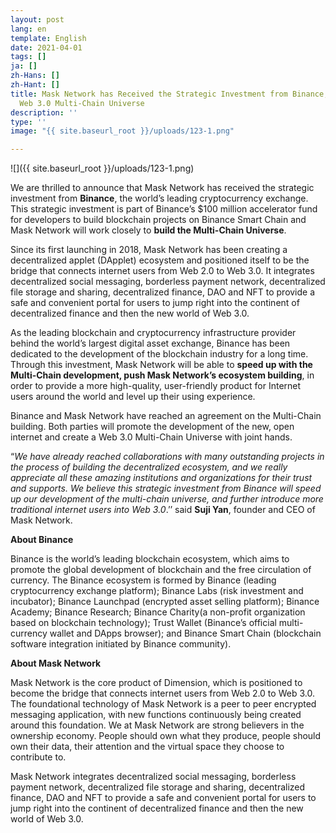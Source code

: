```yaml
---
layout: post
lang: en
template: English
date: 2021-04-01
tags: []
ja: []
zh-Hans: []
zh-Hant: []
title: Mask Network has Received the Strategic Investment from Binance, Building a
  Web 3.0 Multi-Chain Universe
description: ''
type: ''
image: "{{ site.baseurl_root }}/uploads/123-1.png"

---
```

![]({{ site.baseurl_root }}/uploads/123-1.png)

We are thrilled to announce that Mask Network has received the strategic investment from **Binance**, the world’s leading cryptocurrency exchange. This strategic investment is part of Binance’s $100 million accelerator fund for developers to build blockchain projects on Binance Smart Chain and Mask Network will work closely to **build the Multi-Chain Universe**.

Since its first launching in 2018, Mask Network has been creating a decentralized applet (DApplet) ecosystem and positioned itself to be the bridge that connects internet users from Web 2.0 to Web 3.0. It integrates decentralized social messaging, borderless payment network, decentralized file storage and sharing, decentralized finance, DAO and NFT to provide a safe and convenient portal for users to jump right into the continent of decentralized finance and then the new world of Web 3.0.

As the leading blockchain and cryptocurrency infrastructure provider behind the world’s largest digital asset exchange, Binance has been dedicated to the development of the blockchain industry for a long time. Through this investment, Mask Network will be able to **speed up with the Multi-Chain development, push Mask Network’s ecosystem building**, in order to provide a more high-quality, user-friendly product for Internet users around the world and level up their using experience.

Binance and Mask Network have reached an agreement on the Multi-Chain building. Both parties will promote the development of the new, open internet and create a Web 3.0 Multi-Chain Universe with joint hands.

“_We have already reached collaborations with many outstanding projects in the process of building the decentralized ecosystem, and we really appreciate all these amazing institutions and organizations for their trust and supports. We believe this strategic investment from Binance will speed up our development of the multi-chain universe, and further introduce more traditional internet users into Web 3.0_.’’ said **Suji Yan**, founder and CEO of Mask Network.

**About Binance**

Binance is the world’s leading blockchain ecosystem, which aims to promote the global development of blockchain and the free circulation of currency. The Binance ecosystem is formed by Binance (leading cryptocurrency exchange platform); Binance Labs (risk investment and incubator); Binance Launchpad (encrypted asset selling platform); Binance Academy; Binance Research; Binance Charity(a non-profit organization based on blockchain technology); Trust Wallet (Binance’s official multi-currency wallet and DApps browser); and Binance Smart Chain (blockchain software integration initiated by Binance community).

**About Mask Network**

Mask Network is the core product of Dimension, which is positioned to become the bridge that connects internet users from Web 2.0 to Web 3.0. The foundational technology of Mask Network is a peer to peer encrypted messaging application, with new functions continuously being created around this foundation. We at Mask Network are strong believers in the ownership economy. People should own what they produce, people should own their data, their attention and the virtual space they choose to contribute to.

Mask Network integrates decentralized social messaging, borderless payment network, decentralized file storage and sharing, decentralized finance, DAO and NFT to provide a safe and convenient portal for users to jump right into the continent of decentralized finance and then the new world of Web 3.0.